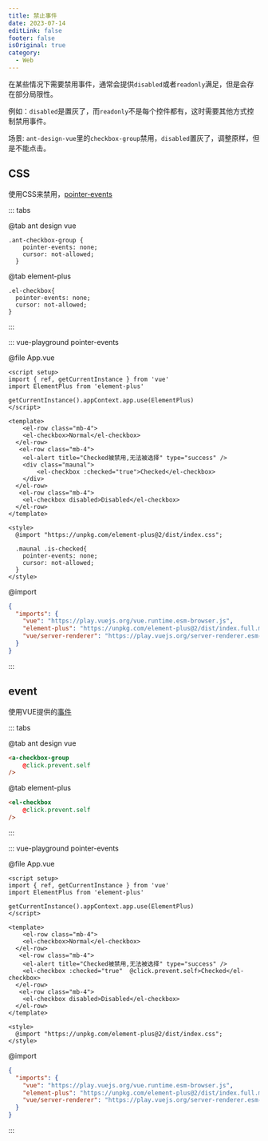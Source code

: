 ```yaml
---
title: 禁止事件
date: 2023-07-14
editLink: false
footer: false
isOriginal: true
category:
  - Web
---
```


在某些情况下需要禁用事件，通常会提供`disabled`或者`readonly`满足，但是会存在部分局限性。

例如：`disabled`是置灰了，而`readonly`不是每个控件都有，这时需要其他方式控制禁用事件。

场景: `ant-design-vue`里的`checkbox-group`禁用，`disabled`置灰了，调整原样，但是不能点击。

## CSS

使用CSS来禁用，[pointer-events](https://developer.mozilla.org/zh-CN/docs/Web/CSS/pointer-events)

::: tabs

@tab ant design vue

```css{2}
.ant-checkbox-group {
    pointer-events: none;
    cursor: not-allowed;
  }
```

@tab element-plus

```css{2}
.el-checkbox{
  pointer-events: none;
  cursor: not-allowed;
}
```

:::

::: vue-playground pointer-events

@file App.vue

```vue
<script setup>
import { ref, getCurrentInstance } from 'vue'
import ElementPlus from 'element-plus' 
  
getCurrentInstance().appContext.app.use(ElementPlus)
</script>

<template>
    <el-row class="mb-4">
    <el-checkbox>Normal</el-checkbox>
  </el-row>
   <el-row class="mb-4">
    <el-alert title="Checked被禁用,无法被选择" type="success" />
    <div class="maunal">
        <el-checkbox :checked="true">Checked</el-checkbox>
    </div>
  </el-row>
   <el-row class="mb-4">
    <el-checkbox disabled>Disabled</el-checkbox>
  </el-row>
</template>

<style>
  @import "https://unpkg.com/element-plus@2/dist/index.css";

  .maunal .is-checked{
    pointer-events: none;
    cursor: not-allowed;
  }
</style>

```

@import

```json
{
  "imports": {
    "vue": "https://play.vuejs.org/vue.runtime.esm-browser.js",
    "element-plus": "https://unpkg.com/element-plus@2/dist/index.full.min.mjs",
    "vue/server-renderer": "https://play.vuejs.org/server-renderer.esm-browser.js"
  }
}
```

:::

## event

使用VUE提供的[事件](https://cn.vuejs.org/guide/essentials/event-handling.html#event-modifiers)

::: tabs

@tab ant design vue

```html {2}
<a-checkbox-group
    @click.prevent.self
/>
```

@tab element-plus

```html {2}
<el-checkbox
    @click.prevent.self
/>
```

:::

::: vue-playground pointer-events

@file App.vue

```vue
<script setup>
import { ref, getCurrentInstance } from 'vue'
import ElementPlus from 'element-plus' 
  
getCurrentInstance().appContext.app.use(ElementPlus)
</script>

<template>
    <el-row class="mb-4">
    <el-checkbox>Normal</el-checkbox>
  </el-row>
   <el-row class="mb-4">
    <el-alert title="Checked被禁用,无法被选择" type="success" />
    <el-checkbox :checked="true"  @click.prevent.self>Checked</el-checkbox>
  </el-row>
   <el-row class="mb-4">
    <el-checkbox disabled>Disabled</el-checkbox>
  </el-row>
</template>

<style>
  @import "https://unpkg.com/element-plus@2/dist/index.css";
</style>

```

@import

```json
{
  "imports": {
    "vue": "https://play.vuejs.org/vue.runtime.esm-browser.js",
    "element-plus": "https://unpkg.com/element-plus@2/dist/index.full.min.mjs",
    "vue/server-renderer": "https://play.vuejs.org/server-renderer.esm-browser.js"
  }
}
```

:::
